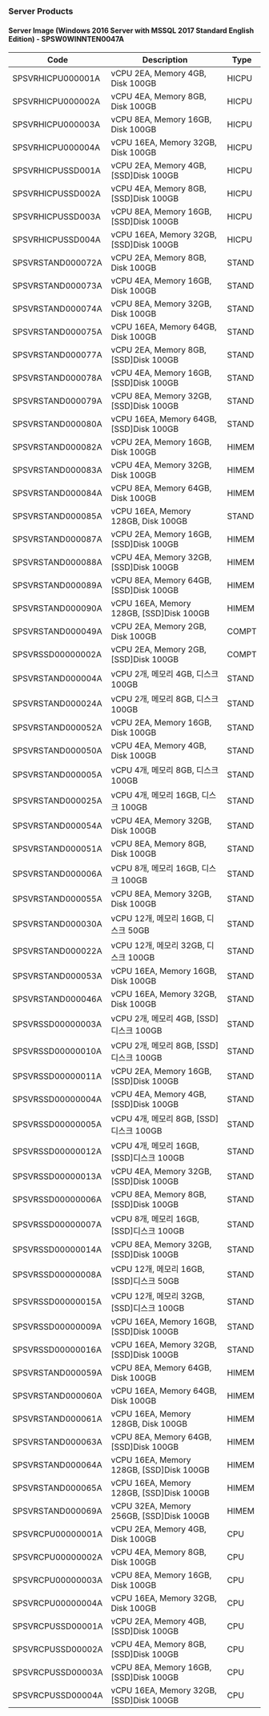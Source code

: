 ### Server Products
#### Server Image (Windows 2016 Server with MSSQL 2017 Standard English Edition) - SPSW0WINNTEN0047A

Code | Description | Type
-- | -- | --
SPSVRHICPU000001A | vCPU 2EA, Memory 4GB, Disk 100GB | HICPU
SPSVRHICPU000002A | vCPU 4EA, Memory 8GB, Disk 100GB | HICPU
SPSVRHICPU000003A | vCPU 8EA, Memory 16GB, Disk 100GB | HICPU
SPSVRHICPU000004A | vCPU 16EA, Memory 32GB, Disk 100GB | HICPU
SPSVRHICPUSSD001A | vCPU 2EA, Memory 4GB, [SSD]Disk 100GB | HICPU
SPSVRHICPUSSD002A | vCPU 4EA, Memory 8GB, [SSD]Disk 100GB | HICPU
SPSVRHICPUSSD003A | vCPU 8EA, Memory 16GB, [SSD]Disk 100GB | HICPU
SPSVRHICPUSSD004A | vCPU 16EA, Memory 32GB, [SSD]Disk 100GB | HICPU
SPSVRSTAND000072A | vCPU 2EA, Memory 8GB, Disk 100GB | STAND
SPSVRSTAND000073A | vCPU 4EA, Memory 16GB, Disk 100GB | STAND
SPSVRSTAND000074A | vCPU 8EA, Memory 32GB, Disk 100GB | STAND
SPSVRSTAND000075A | vCPU 16EA, Memory 64GB, Disk 100GB | STAND
SPSVRSTAND000077A | vCPU 2EA, Memory 8GB, [SSD]Disk 100GB | STAND
SPSVRSTAND000078A | vCPU 4EA, Memory 16GB, [SSD]Disk 100GB | STAND
SPSVRSTAND000079A | vCPU 8EA, Memory 32GB, [SSD]Disk 100GB | STAND
SPSVRSTAND000080A | vCPU 16EA, Memory 64GB, [SSD]Disk 100GB | STAND
SPSVRSTAND000082A | vCPU 2EA, Memory 16GB, Disk 100GB | HIMEM
SPSVRSTAND000083A | vCPU 4EA, Memory 32GB, Disk 100GB | HIMEM
SPSVRSTAND000084A | vCPU 8EA, Memory 64GB, Disk 100GB | HIMEM
SPSVRSTAND000085A | vCPU 16EA, Memory 128GB, Disk 100GB | STAND
SPSVRSTAND000087A | vCPU 2EA, Memory 16GB, [SSD]Disk 100GB | HIMEM
SPSVRSTAND000088A | vCPU 4EA, Memory 32GB, [SSD]Disk 100GB | HIMEM
SPSVRSTAND000089A | vCPU 8EA, Memory 64GB, [SSD]Disk 100GB | HIMEM
SPSVRSTAND000090A | vCPU 16EA, Memory 128GB, [SSD]Disk 100GB | HIMEM
SPSVRSTAND000049A | vCPU 2EA, Memory 2GB, Disk 100GB | COMPT
SPSVRSSD00000002A | vCPU 2EA, Memory 2GB, [SSD]Disk 100GB | COMPT
SPSVRSTAND000004A | vCPU 2개, 메모리 4GB, 디스크 100GB | STAND
SPSVRSTAND000024A | vCPU 2개, 메모리 8GB, 디스크 100GB | STAND
SPSVRSTAND000052A | vCPU 2EA, Memory 16GB, Disk 100GB | STAND
SPSVRSTAND000050A | vCPU 4EA, Memory 4GB, Disk 100GB | STAND
SPSVRSTAND000005A | vCPU 4개, 메모리 8GB, 디스크 100GB | STAND
SPSVRSTAND000025A | vCPU 4개, 메모리 16GB, 디스크 100GB | STAND
SPSVRSTAND000054A | vCPU 4EA, Memory 32GB, Disk 100GB | STAND
SPSVRSTAND000051A | vCPU 8EA, Memory 8GB, Disk 100GB | STAND
SPSVRSTAND000006A | vCPU 8개, 메모리 16GB, 디스크 100GB | STAND
SPSVRSTAND000055A | vCPU 8EA, Memory 32GB, Disk 100GB | STAND
SPSVRSTAND000030A | vCPU 12개, 메모리 16GB, 디스크 50GB | STAND
SPSVRSTAND000022A | vCPU 12개, 메모리 32GB, 디스크 100GB | STAND
SPSVRSTAND000053A | vCPU 16EA, Memory 16GB, Disk 100GB | STAND
SPSVRSTAND000046A | vCPU 16EA, Memory 32GB, Disk 100GB | STAND
SPSVRSSD00000003A | vCPU 2개, 메모리 4GB, [SSD]디스크 100GB | STAND
SPSVRSSD00000010A | vCPU 2개, 메모리 8GB, [SSD]디스크 100GB | STAND
SPSVRSSD00000011A | vCPU 2EA, Memory 16GB, [SSD]Disk 100GB | STAND
SPSVRSSD00000004A | vCPU 4EA, Memory 4GB, [SSD]Disk 100GB | STAND
SPSVRSSD00000005A | vCPU 4개, 메모리 8GB, [SSD]디스크 100GB | STAND
SPSVRSSD00000012A | vCPU 4개, 메모리 16GB, [SSD]디스크 100GB | STAND
SPSVRSSD00000013A | vCPU 4EA, Memory 32GB, [SSD]Disk 100GB | STAND
SPSVRSSD00000006A | vCPU 8EA, Memory 8GB, [SSD]Disk 100GB | STAND
SPSVRSSD00000007A | vCPU 8개, 메모리 16GB, [SSD]디스크 100GB | STAND
SPSVRSSD00000014A | vCPU 8EA, Memory 32GB, [SSD]Disk 100GB | STAND
SPSVRSSD00000008A | vCPU 12개, 메모리 16GB, [SSD]디스크 50GB | STAND
SPSVRSSD00000015A | vCPU 12개, 메모리 32GB, [SSD]디스크 100GB | STAND
SPSVRSSD00000009A | vCPU 16EA, Memory 16GB, [SSD]Disk 100GB | STAND
SPSVRSSD00000016A | vCPU 16EA, Memory 32GB, [SSD]Disk 100GB | STAND
SPSVRSTAND000059A | vCPU 8EA, Memory 64GB, Disk 100GB | HIMEM
SPSVRSTAND000060A | vCPU 16EA, Memory 64GB, Disk 100GB | HIMEM
SPSVRSTAND000061A | vCPU 16EA, Memory 128GB, Disk 100GB | HIMEM
SPSVRSTAND000063A | vCPU 8EA, Memory 64GB, [SSD]Disk 100GB | HIMEM
SPSVRSTAND000064A | vCPU 16EA, Memory 128GB, [SSD]Disk 100GB | HIMEM
SPSVRSTAND000065A | vCPU 16EA, Memory 128GB, [SSD]Disk 100GB | HIMEM
SPSVRSTAND000069A | vCPU 32EA, Memory 256GB, [SSD]Disk 100GB | HIMEM
SPSVRCPU00000001A | vCPU 2EA, Memory 4GB, Disk 100GB | CPU
SPSVRCPU00000002A | vCPU 4EA, Memory 8GB, Disk 100GB | CPU
SPSVRCPU00000003A | vCPU 8EA, Memory 16GB, Disk 100GB | CPU
SPSVRCPU00000004A | vCPU 16EA, Memory 32GB, Disk 100GB | CPU
SPSVRCPUSSD00001A | vCPU 2EA, Memory 4GB, [SSD]Disk 100GB | CPU
SPSVRCPUSSD00002A | vCPU 4EA, Memory 8GB, [SSD]Disk 100GB | CPU
SPSVRCPUSSD00003A | vCPU 8EA, Memory 16GB, [SSD]Disk 100GB | CPU
SPSVRCPUSSD00004A | vCPU 16EA, Memory 32GB, [SSD]Disk 100GB | CPU
